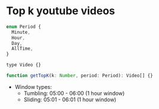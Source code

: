 # Top k youtube videos

```js
enum Period {
  Minute,
  Hour,
  Day,
  AllTime,
}

type Video {}

function getTopK(k: Number, period: Period): Video[] {}
```

- Window types:
  - Tumbling: 05:00 - 06:00 (1 hour window)
  - Sliding: 05:01 - 06:01 (1 hour window)
